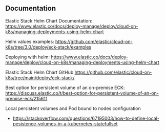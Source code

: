 ## Documentation

Elastic Stack Helm Chart Documentation: https://www.elastic.co/docs/deploy-manage/deploy/cloud-on-k8s/managing-deployments-using-helm-chart

Helm values examples: https://github.com/elastic/cloud-on-k8s/tree/3.0/deploy/eck-stack/examples

Deploying with helm: https://www.elastic.co/docs/deploy-manage/deploy/cloud-on-k8s/managing-deployments-using-helm-chart

Elastic Stack Helm Chart GitHub https://github.com/elastic/cloud-on-k8s/tree/main/deploy/eck-stack/

Best option for persistent volume of an on-premise ECK: https://discuss.elastic.co/t/best-option-for-persistent-volume-of-an-on-premise-eck/215611

Local persistent volumes and Pod bound to nodes configuration
* https://stackoverflow.com/questions/67195003/how-to-define-local-pesistence-volumes-in-a-kubernetes-statefullset

